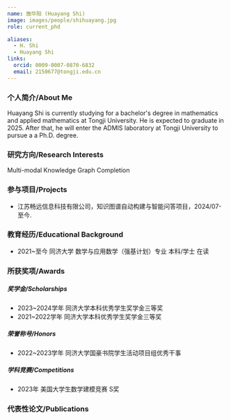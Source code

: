 ```yaml
---
name: 施华阳 (Huayang Shi)
image: images/people/shihuayang.jpg
role: current_phd

aliases:
  - H. Shi
  - Huayang Shi
links:
  orcid: 0009-0007-0870-6832
  email: 2150677@tongji.edu.cn
---
```


### 个人简介/About Me
Huayang Shi is currently studying for a bachelor's degree in mathematics and applied mathematics at Tongji University. He is expected to graduate in 2025. After that, he will enter the ADMIS laboratory at Tongji University to pursue a a Ph.D. degree.

### 研究方向/Research Interests
Multi-modal Knowledge Graph Completion

### 参与项目/Projects
- 江苏畅远信息科技有限公司，知识图谱自动构建与智能问答项目，2024/07-至今.

### 教育经历/Educational Background
- 2021~至今 同济大学 数学与应用数学（强基计划）专业 本科/学士 在读

### 所获奖项/Awards

##### 奖学金/Scholarships
- 2023~2024学年 同济大学本科优秀学生奖学金三等奖
- 2021~2022学年 同济大学本科优秀学生奖学金三等奖
  
##### 荣誉称号/Honors
- 2022~2023学年 同济大学国豪书院学生活动项目组优秀干事
  
##### 学科竞赛/Competitions
- 2023年 美国大学生数学建模竞赛 S奖

### 代表性论文/Publications

